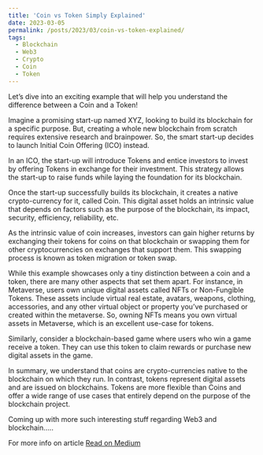 ```yaml
---
title: 'Coin vs Token Simply Explained'
date: 2023-03-05
permalink: /posts/2023/03/coin-vs-token-explained/
tags:
  - Blockchain
  - Web3
  - Crypto
  - Coin
  - Token
---
```


Let’s dive into an exciting example that will help you understand the difference between a Coin and a Token!

Imagine a promising start-up named XYZ, looking to build its blockchain for a specific purpose. But, creating a whole new blockchain from scratch requires extensive research and brainpower. So, the smart start-up decides to launch Initial Coin Offering (ICO) instead.

In an ICO, the start-up will introduce Tokens and entice investors to invest by offering Tokens in exchange for their investment. This strategy allows the start-up to raise funds while laying the foundation for its blockchain.

Once the start-up successfully builds its blockchain, it creates a native crypto-currency for it, called Coin. This digital asset holds an intrinsic value that depends on factors such as the purpose of the blockchain, its impact, security, efficiency, reliability, etc.

As the intrinsic value of coin increases, investors can gain higher returns by exchanging their tokens for coins on that blockchain or swapping them for other cryptocurrencies on exchanges that support them. This swapping process is known as token migration or token swap.

While this example showcases only a tiny distinction between a coin and a token, there are many other aspects that set them apart. For instance, in Metaverse, users own unique digital assets called NFTs or Non-Fungible Tokens. These assets include virtual real estate, avatars, weapons, clothing, accessories, and any other virtual object or property you’ve purchased or created within the metaverse. So, owning NFTs means you own virtual assets in Metaverse, which is an excellent use-case for tokens.

Similarly, consider a blockchain-based game where users who win a game receive a token. They can use this token to claim rewards or purchase new digital assets in the game.

In summary, we understand that coins are crypto-currencies native to the blockchain on which they run. In contrast, tokens represent digital assets and are issued on blockchains. Tokens are more flexible than Coins and offer a wide range of use cases that entirely depend on the purpose of the blockchain project.

Coming up with more such interesting stuff regarding Web3 and blockchain…..

For more info on article [Read on Medium](https://medium.com/@atharvavk123/coin-vs-token-simply-explained-3b0047be82a4)